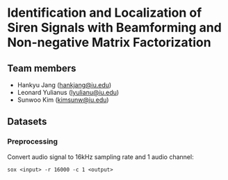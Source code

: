 # Identification and Localization of Siren Signals with Beamforming and Non-negative Matrix Factorization

## Team members
- Hankyu Jang (hankjang@iu.edu)
- Leonard Yulianus (lyulianu@iu.edu)
- Sunwoo Kim (kimsunw@iu.edu)

## Datasets
### Preprocessing
Convert audio signal to 16kHz sampling rate and 1 audio channel:
```
sox <input> -r 16000 -c 1 <output>
```
